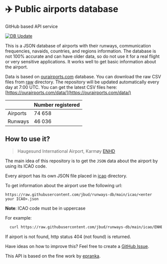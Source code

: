 # ✈️ Public airports database

GitHub based API service

[![DB Update](https://github.com/jbud/runways-db/actions/workflows/db-update.yml/badge.svg?branch=main)](https://github.com/jbud/runways-db/actions/workflows/db-update.yml)

This is a JSON database of airports with their runways, communication frequencies, navaids, countries, and regions information. The database is not 100% accurate and can have older data, so do not use it for a real flight or very sensitive applications. It works well to get basic information about the airport.

Data is based on [ourairports.com](https://ourairports.com/) database. You can download the raw CSV files from [raw](https://github.com/jbud/runways-db/tree/main/raw) directory.
The repository will be updated automatically every day at 7:00 UTC. You can get the latest CSV files here: [https://ourairports.com/data/](https://ourairports.com/data/)

|                 | Number registered |
| --------------- | ----------------- |
| Airports        | 74 658            |
| Runways         | 46 036            |

## How to use it?

> Haugesund International Airport, Karmøy [ENHD](https://github.com/jbud/runways-db/blob/main/icao/ENHD.json)

The main idea of this repository is to get the `JSON` data about the airport by using its ICAO code.

Every airport has its own JSON file placed in [icao](https://github.com/jbud/runways-db/tree/main/icao) directory.

To get information about the airport use the following url:

`https://raw.githubusercontent.com/jbud/runways-db/main/icao/<enter your ICAO>.json`

**Note**: ICAO code must be in uppercase

For example:

```bash
  curl https://raw.githubusercontent.com/jbud/runways-db/main/icao/ENHD.json
```

If airport is not found, http status 404 (not found) is returned.

Have ideas on how to improve this? Feel free to create a [GitHub Issue](https://github.com/jbud/runways-db/issues).

This API is based on the fine work by [epranka](https://github.com/epranka/airports-db).
